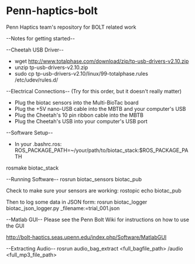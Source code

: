 Penn-haptics-bolt
=================

Penn Haptics team's repository for BOLT related work


--Notes for getting started--

--Cheetah USB Driver--
- wget http://www.totalphase.com/download/zip/tp-usb-drivers-v2.10.zip
- unzip tp-usb-drivers-v2.10.zip
- sudo cp tp-usb-drivers-v2.10/linux/99-totalphase.rules /etc/udev/rules.d/

--Electrical Connections--
(Try for this order, but it doesn't really matter)
- Plug the biotac sensors into the Multi-BioTac board
- Plug the +5V nano-USB cable into the MBTB and your computer's USB
- Plug the Cheetah's 10 pin ribbon cable into the MBTB
- Plug the Cheetah's USB into your computer's USB port

--Software Setup--
- In your .bashrc.ros:
ROS_PACKAGE_PATH=~/your/path/to/biotac_stack:$ROS_PACKAGE_PATH

rosmake biotac_stack

--Running Software--
rosrun biotac_sensors biotac_pub

Check to make sure your sensors are working:
rostopic echo biotac_pub

Then to log some data in JSON form:
rosrun biotac_logger biotac_json_logger.py _filename:=trial_001.json

--Matlab GUI--
Please see the Penn Bolt Wiki for instructions on how to use the GUI

http://bolt-haptics.seas.upenn.edu/index.php/Software/MatlabGUI

--Extracting Audio--
rosrun audio_bag_extract <full_bagfile_path> /audio <full_mp3_file_path>
